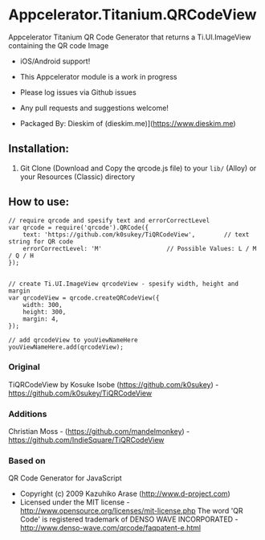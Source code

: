 # Appcelerator.Titanium.QRCodeView
Appcelerator Titanium QR Code Generator that returns a Ti.UI.ImageView containing the QR code Image 
- iOS/Android support!


- This Appcelerator module is a work in progress
- Please log issues via Github issues
- Any pull requests and suggestions welcome!
- Packaged By: Dieskim of (dieskim.me)](https://www.dieskim.me)


## Installation:
1. Git Clone (Download and Copy the qrcode.js file) to your `lib/` (Alloy) or your Resources (Classic) directory

## How to use:
```
// require qrcode and spesify text and errorCorrectLevel
var qrcode = require('qrcode').QRCode({
	text: 'https://github.com/k0sukey/TiQRCodeView',		// text string for QR code
	errorCorrectLevel: 'M'					// Possible Values: L / M / Q / H
});


// create Ti.UI.ImageView qrcodeView - spesify width, height and margin
var qrcodeView = qrcode.createQRCodeView({
	width: 300,
	height: 300,
	margin: 4,
});

// add qrcodeView to youViewNameHere
youViewNameHere.add(qrcodeView);

```


### Original
TiQRCodeView by Kosuke Isobe (https://github.com/k0sukey)  - https://github.com/k0sukey/TiQRCodeView

### Additions
Christian Moss - (https://github.com/mandelmonkey) - https://github.com/IndieSquare/TiQRCodeView

### Based on
QR Code Generator for JavaScript 
- Copyright (c) 2009 Kazuhiko Arase (http://www.d-project.com) 
- Licensed under the MIT license - http://www.opensource.org/licenses/mit-license.php
The word 'QR Code' is registered trademark of DENSO WAVE INCORPORATED - http://www.denso-wave.com/qrcode/faqpatent-e.html
